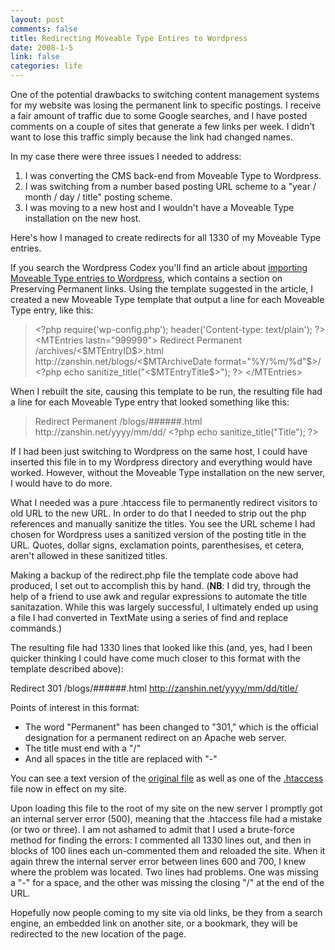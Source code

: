 ```yaml
--- 
layout: post
comments: false
title: Redirecting Moveable Type Entires to Wordpress
date: 2008-1-5
link: false
categories: life
---
```

One of the potential drawbacks to switching content management systems for my website was losing the permanent link to specific postings.  I receive a fair amount of traffic due to some Google searches, and I have posted comments on a couple of sites that generate a few links per week.  I didn't want to lose this traffic simply because the link had changed names.

In my case there were three issues I needed to address:
<ol>
	<li>I was converting the CMS back-end from Moveable Type to Wordpress.</li>
	<li>I was switching from a number based posting URL scheme to a "year / month / day / title" posting scheme.</li>
	<li>I was moving to a new host and I wouldn't have a Moveable Type installation on the new host.</li>
</ol>
Here's how I managed to create redirects for all 1330 of my Moveable Type entries.

If you search the Wordpress Codex you'll find an article about <a href="http://codex.wordpress.org/Importing_from_Movable_Type_to_WordPress" title="Importing From Moveable Type to Wordpress">importing Moveable Type entries to Wordpress</a>, which contains a section on Preserving Permanent links.  Using the template suggested in the article, I created a new Moveable Type template that output a line for each Moveable Type entry, like this:
<blockquote>&lt;?php
require('wp-config.php');
header('Content-type: text/plain');
?&gt;
&lt;MTEntries lastn="999999"&gt;
Redirect Permanent /archives/&lt;$MTEntryID$&gt;.html http://zanshin.net/blogs/&lt;$MTArchiveDate format="%Y/%m/%d"$&gt;/
&lt;?php echo sanitize_title("&lt;$MTEntryTitle$&gt;"); ?&gt;
&lt;/MTEntries&gt;</blockquote>
When I rebuilt the site, causing this template to be run, the resulting file had a line for each Moveable Type entry that looked something like this:
<blockquote>Redirect Permanent /blogs/######.html http://zanshin.net/yyyy/mm/dd/  &lt;?php echo sanitize_title("Title"); ?&gt;</blockquote>
If I had been just switching to Wordpress on the same host, I could have inserted this file in to my Wordpress directory and everything would have worked.  However, without the Moveable Type installation on the new server, I would have to do more.

What I needed was a pure .htaccess file to permanently redirect visitors to old URL to the new URL.  In order to do that I needed to strip out the php references and manually sanitize the titles. You see the URL scheme I had chosen for Wordpress uses a sanitized version of the posting title in the URL.  Quotes, dollar signs, exclamation points, parenthesises, et cetera, aren't allowed in these sanitized titles.

Making a backup of the redirect.php file the template code above had produced, I set out to accomplish this by hand.  (<strong>NB</strong>: I did try, through the help of a friend to use awk and regular expressions to automate the title sanitazation.  While this was largely successful, I ultimately ended up using a file I had converted in TextMate using a series of find and replace commands.)

The resulting file had 1330 lines that looked like this (and, yes, had I been quicker thinking I could have come much closer to this format with the template described above):

Redirect 301 /blogs/######.html http://zanshin.net/yyyy/mm/dd/title/

Points of interest in this format:
<ul>
	<li>The word "Permanent" has been changed to "301," which is the official designation for a permanent redirect on an Apache web server.</li>
	<li>The title must end with a "/"</li>
	<li>And all spaces in the title are replaced with "-"</li>
</ul>
You can see a text version of the <a href="http://zanshin.net/images/redirect.txt" title="redirect file from MT template">original file</a> as well as one of the <a href="http://zanshin.net/images/htaccess.txt" title="htaccess file">.htaccess</a> file now in effect on my site.

Upon loading this file to the root of my site on the new server I promptly got an internal server error (500), meaning that the .htaccess file had a mistake (or two or three).  I am not ashamed to admit that I used a brute-force method for finding the errors: I commented all 1330 lines out, and then in blocks of 100 lines each un-commented them and reloaded the site.  When it again threw the internal server error between lines 600 and 700, I knew where the problem was located.  Two lines had problems.  One was missing a "-" for a space, and the other was missing the closing "/" at the end of the URL.

Hopefully now people coming to my site via old links, be they from a search engine, an embedded link on another site, or a bookmark, they will be redirected to the new location of the page.
